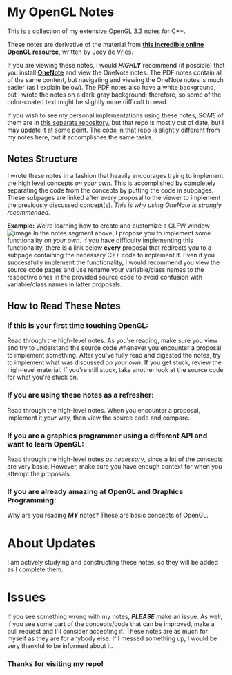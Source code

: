 # My OpenGL Notes
This is a collection of my extensive OpenGL 3.3 notes for C++.

These notes are derivative of the material from [**this incredible online OpenGL resource**](https://learnopengl.com), written by Joey de Vries.

If you are viewing these notes, I would ___HIGHLY___ recommend (if possible) that you install [**OneNote**](https://www.onenote.com/download) and view the OneNote notes. The PDF notes contain all of the same content, but navigating and viewing the OneNote notes is much easier (as I explain below). The PDF notes also have a white background, but I wrote the notes on a dark-gray background; therefore, so some of the color-coated text might be slightly more difficult to read.

If you wish to see my personal implementations using these notes, _SOME_ of them are in [this separate repository](https://github.com/SpideyLee2/OpenGLKnowledgeTest), but that repo is mostly out of date, but I may update it at some point. The code in that repo is slightly different from my notes here, but it accomplishes the same tasks.

## Notes Structure
I wrote these notes in a fashion that heavily encourages trying to implement the high level concepts _on your own_. This is accomplished by completely separating the code from the concepts by putting the code in subpages. These subpages are linked after every proposal to the viewer to implement the previously discussed concept(s). _This is why using OneNote is strongly recommended._

**Example:** We're learning how to create and customize a GLFW window
![image](https://user-images.githubusercontent.com/55766801/160218611-404e3eb9-458c-40ef-b640-64b5459d9314.png)
In the notes segment above, I propose you to implement some functionality _on your own_. If you have difficulty implementing this functionality, there is a link below **every** proposal that redirects you to a subpage containing the necessary C++ code to implement it. Even if you successfully implement the functionality, I would recommend you view the source code pages and use rename your variable/class names to the respective ones in the provided source code to avoid confusion with variable/class names in latter proposals.

## How to Read These Notes
### If this is your first time touching OpenGL:
Read through the high-level notes. As you're reading, make sure you view and try to understand the source code whenever you encounter a proposal to implement something. After you've fully read and digested the notes, try to implement what was discussed _on your own_. If you get stuck, review the high-level material. If you're still stuck, take another look at the source code for what you're stuck on.

### If you are using these notes as a refresher:
Read through the high-level notes. When you encounter a proposal, implement it _your_ way, then view the source code and compare.

### If you are a graphics programmer using a different API and want to learn OpenGL:
Read through the high-level notes _as necessary_, since a lot of the concepts are very basic. However, make sure you have enough context for when you attempt the proposals.

### If you are already amazing at OpenGL and Graphics Programming:
Why are you reading **_MY_** notes? These are basic concepts of OpenGL.

# About Updates
I am actively studying and constructing these notes, so they will be added as I complete them.

# Issues
If you see something wrong with my notes, **_PLEASE_** make an issue. As well, if you see some part of the concepts/code that can be improved, make a pull request and I'll consider accepting it. These notes are as much for myself as they are for anybody else. If I messed something up, I would be very thankful to be informed about it. 

### Thanks for visiting my repo!
